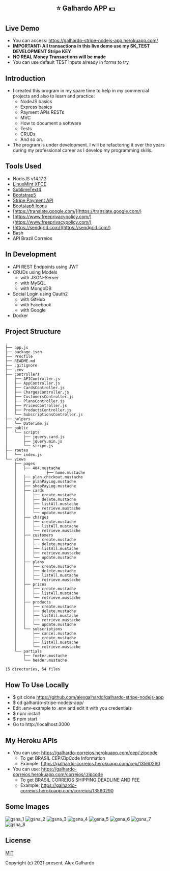 <br>
<h2 align="center">⭐ Galhardo APP 💵</h2>

## Live Demo
- You can access: https://galhardo-stripe-nodejs-app.herokuapp.com/
- **IMPORTANT: All transactions in this live demo use my SK_TEST DEVELOPMENT Stripe KEY**
- **NO REAL Money Transactions will be made**
- You can use default TEST inputs already in forms to try 

## Introduction
- I created this program in my spare time to help in my commercial projects and also to learn and practice:
     - NodeJS basics
     - Express basics
     - Payment APIs RESTs
     - MVC
     - How to document a software
     - Tests
     - CRUDs
     - And so on.
- The program is under development. I will be refactoring it over the years during my professional career as I develop my programming skills.

## Tools Used
- NodeJS v14.17.3
- [LinuxMint XFCE](https://www.linuxmint.com/edition.php?id=290)
- [SublimeText4](https://www.sublimetext.com/)
- [Bootstrap5](https://getbootstrap.com/)
- [Stripe Payment API](https://stripe.com/docs/)
- [Bootstap5 Icons](https://icons.getbootstrap.com/)
- [https://translate.google.com/](https://translate.google.com/)
- [https://www.freeprivacypolicy.com/](https://www.freeprivacypolicy.com/)
- [https://sendgrid.com/](https://sendgrid.com/)
- Bash
- API Brazil Correios

## In Development
- API REST Endpoints using JWT
- CRUDs using Models
   - with JSON-Server
   - with MySQL
   - with MongoDB
- Social Login using Oauth2
   - with GitHub
   - with Facebook
   - with Google
- Docker


## Project Structure
```
.
├── app.js
├── package.json
├── Procfile
├── README.md
├── .gitignore
├── .env
├── controllers
│   ├── APIController.js
│   ├── AppController.js
│   ├── CardsController.js
│   ├── ChargesController.js
│   ├── CustomersController.js
│   ├── PlansController.js
│   ├── PricesController.js
│   ├── ProductsController.js
│   └── SubscriptionsController.js
├── helpers
│   └── DateTime.js
├── public
│   └── scripts
│       ├── jquery.card.js
│       ├── jquery.min.js
│       └── stripe.js
├── routes
│   └── index.js
└── views
    ├── pages
    │   ├── 404.mustache
    │             ├── home.mustache
    │   ├── plan_checkout.mustache
    │   ├── planPayLog.mustache
    │   ├── shopPayLog.mustache
    │   ├── cards
    │   │   ├── create.mustache
    │   │   ├── delete.mustache
    │   │   ├── listAll.mustache
    │   │   ├── retrieve.mustache
    │   │   └── update.mustache
    │   ├── charges
    │   │   ├── create.mustache
    │   │   ├── listAll.mustache
    │   │   └── retrieve.mustache
    │   ├── customers
    │   │   ├── create.mustache
    │   │   ├── delete.mustache
    │   │   ├── listAll.mustache
    │   │   ├── retrieve.mustache
    │   │   └── update.mustache
    │   ├── plans
    │   │   ├── create.mustache
    │   │   ├── delete.mustache
    │   │   ├── listAll.mustache
    │   │   └── retrieve.mustache
    │   ├── prices
    │   │   ├── create.mustache
    │   │   ├── listAll.mustache
    │   │   └── retrieve.mustache
    │   ├── products
    │   │   ├── create.mustache
    │   │   ├── delete.mustache
    │   │   ├── listAll.mustache
    │   │   ├── retrieve.mustache
    │   │   └── update.mustache
    │   └── subscriptions
    │       ├── cancel.mustache
    │       ├── create.mustache
    │       ├── listAll.mustache
    │       └── retrieve.mustache
    └── partials
        ├── footer.mustache
        └── header.mustache

15 directories, 54 files
```

## How To Use Locally
- $ git clone https://github.com/alexgalhardo/galhardo-stripe-nodejs-app
- $ cd galhardo-stripe-nodejs-app/
- Edit .env-example to .env and edit it with you credentials
- $ npm install
- $ npm start
- Go to http://localhost:3000

## My Heroku APIs
- You can use: https://galhardo-correios.herokuapp.com/cep/:zipcode 
   - To get BRASIL CEP/ZipCode Information
   - Example: https://galhardo-correios.herokuapp.com/cep/13560290
- You can use: https://galhardo-correios.herokuapp.com/correios/:zipcode
   - To get BRASIL CORREIOS SHIPPING DEADLINE AND FEE
   - Example: https://galhardo-correios.herokuapp.com/correios/13560290


## Some Images
![gsna_1](https://user-images.githubusercontent.com/19540357/127928985-691880df-4369-4103-bfba-b562f9676750.png)
![gsna_2](https://user-images.githubusercontent.com/19540357/127929019-d386473d-6061-4a5c-a832-1abb896e4146.png)
![gsna_3](https://user-images.githubusercontent.com/19540357/127928980-01f5f63f-77df-497b-9644-a69719599043.png)
![gsna_4](https://user-images.githubusercontent.com/19540357/127928983-5b929ca9-5f80-4d9a-ad83-a129aa26b5d7.png)
![gsna_5](https://user-images.githubusercontent.com/19540357/127928988-4b5d7d08-e10e-43de-a52f-348e06611114.png)
![gsna_6](https://user-images.githubusercontent.com/19540357/127928972-88902e21-8832-40cd-a8f5-35f5335db11b.png)
![gsna_7](https://user-images.githubusercontent.com/19540357/127928974-a5b650e7-fe12-4a38-9d2c-df7194fbcf87.png)
![gsna_8](https://user-images.githubusercontent.com/19540357/127928977-264530db-864e-4fb2-ac9f-50e698dd116f.png)


## License

[MIT](http://opensource.org/licenses/MIT)

Copyright (c) 2021-present, Alex Galhardo
